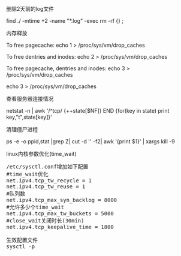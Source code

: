 删除2天前的log文件

find ./ -mtime +2 -name "*.log" -exec rm -rf {} \;

内存释放

To free pagecache:  echo 1 > /proc/sys/vm/drop_caches

To free dentries and inodes:  echo 2 > /proc/sys/vm/drop_caches

To free pagecache, dentries and inodes:  echo 3 > /proc/sys/vm/drop_caches

echo 3 > /proc/sys/vm/drop_caches

查看服务器连接情况

netstat -n | awk '/^tcp/ {++state[$NF]} END {for(key in state) print key,"t",state[key]}'

清理僵尸进程

ps -e -o ppid,stat |grep Z| cut -d '' -f2| awk '{print $1}' | xargs kill -9

linux内核参数优化(time_wait)

<pre>
/etc/sysctl.conf增加如下配置
#time_wait优化
net.ipv4.tcp_tw_recycle = 1
net.ipv4.tcp_tw_reuse = 1
#队列数
net.ipv4.tcp_max_syn_backlog = 8000
#允许多少个time_wait
net.ipv4.tcp_max_tw_buckets = 5000
#close_wait关闭时长(30min)
net.ipv4.tcp_keepalive_time = 1800

生效配置文件
sysctl -p
</pre>
